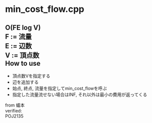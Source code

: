 min_cost_flow.cpp
===================
O(FE log V)  
F := 流量  
E := 辺数  
V := 頂点数  
How to use
----------
* 頂点数Vを指定する
* 辺を追加する
* 始点, 終点, 流量を指定してmin_cost_flowを呼ぶ
* 指定した流量流せない場合はINF, それ以外は最小の費用が返ってくる

from 蟻本  
verified:  
POJ2135
